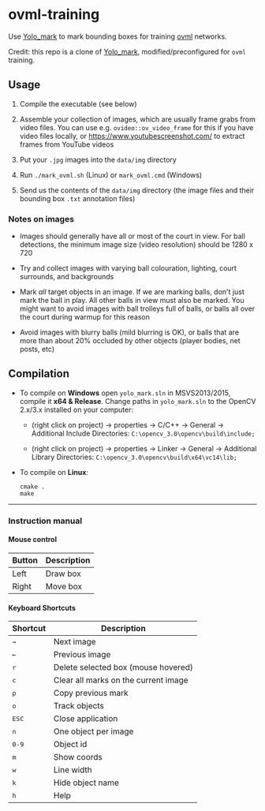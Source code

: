 # ovml-training

Use [Yolo_mark](https://github.com/AlexeyAB/Yolo_mark) to mark bounding boxes for training [ovml](https://openvolley.org/ovml) networks.

Credit: this repo is a clone of [Yolo_mark](https://github.com/AlexeyAB/Yolo_mark), modified/preconfigured for `ovml` training.

## Usage

1. Compile the executable (see below)

1. Assemble your collection of images, which are usually frame grabs from video files. You can use e.g. `ovideo::ov_video_frame` for this if you have video files locally, or https://www.youtubescreenshot.com/ to extract frames from YouTube videos

1.  Put your `.jpg` images into the `data/img` directory

1. Run `./mark_ovml.sh` (Linux) or `mark_ovml.cmd` (Windows)

1. Send us the contents of the `data/img` directory (the image files and their bounding box `.txt` annotation files)

### Notes on images

- Images should generally have all or most of the court in view. For ball detections, the minimum image size (video resolution) should be 1280 x 720

- Try and collect images with varying ball colouration, lighting, court surrounds, and backgrounds

- Mark *all* target objects in an image. If we are marking balls, don't just mark the ball in play. All other balls in view must also be marked. You might want to avoid images with ball trolleys full of balls, or balls all over the court during warmup for this reason

- Avoid images with blurry balls (mild blurring is OK), or balls that are more than about 20% occluded by other objects (player bodies, net posts, etc)


## Compilation

* To compile on **Windows** open `yolo_mark.sln` in MSVS2013/2015, compile it **x64 & Release**. Change paths in `yolo_mark.sln` to the OpenCV 2.x/3.x installed on your computer:

    * (right click on project) -> properties -> C/C++ -> General -> Additional Include Directories: `C:\opencv_3.0\opencv\build\include;`

    * (right click on project) -> properties -> Linker -> General -> Additional Library Directories: `C:\opencv_3.0\opencv\build\x64\vc14\lib;`

* To compile on **Linux**:
    ```
    cmake .
    make
    ```

----

### Instruction manual

#### Mouse control

Button | Description | 
--- | --- |
Left | Draw box
Right | Move box

#### Keyboard Shortcuts

Shortcut | Description | 
--- | --- |
<kbd>→</kbd> | Next image |
<kbd>←</kbd> | Previous image |
<kbd>r</kbd> | Delete selected box (mouse hovered) |
<kbd>c</kbd> | Clear all marks on the current image |
<kbd>p</kbd> | Copy previous mark |
<kbd>o</kbd> | Track objects |
<kbd>ESC</kbd> | Close application |
<kbd>n</kbd> | One object per image |
<kbd>0-9</kbd> | Object id |
<kbd>m</kbd> | Show coords |
<kbd>w</kbd> | Line width |
<kbd>k</kbd> | Hide object name |
<kbd>h</kbd> | Help |

